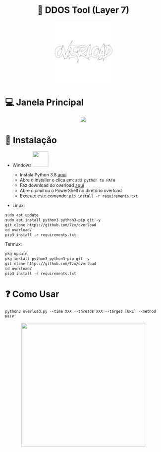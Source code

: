 <h1 align="center">📡 DDOS Tool (Layer 7) </h1> 
<p align="center">
  <img src="https://raw.githubusercontent.com/7zx/overload/main/img/logo.png" width="200" height="200">
</p>

# :computer: Janela Principal
<p align="center">
  <img src="https://raw.githubusercontent.com/tanjilk/overload/main/img/imgshow.png">
</p>

# 🌙 Instalação
* Windows <img src="https://cdn.iconscout.com/icon/free/png-256/windows-221-1175066.png" width="50" height="50">
  - Instala Python 3.8 [aqui](https://www.python.org/downloads/release/python-38)
  - Abre o installer e clica em: `add python to PATH`
  - Faz download do overload <a href="https://github.com/7zx/overload/archive/refs/heads/main.zip" target="blank">aqui</a>
  - Abre o cmd ou o PowerShell no diretório overload
  - Execute este comando: `pip install -r requirements.txt`

* Linux:

```
sudo apt update
sudo apt install python3 python3-pip git -y
git clone https://github.com/7zx/overload
cd overload/
pip3 install -r requirements.txt
```

Termux:
```
pkg update
pkg install python3 python3-pip git -y
git clone https://github.com/7zx/overload
cd overload/
pip3 install -r requirements.txt
```

# ❓ Como Usar
```
python3 overload.py --time XXX --threads XXX --target [URL] --method HTTP
```

<p align="center">
  <img src="https://exo.pet/fm/construction_xtra_large.gif" width="400" height="400">
</p>

